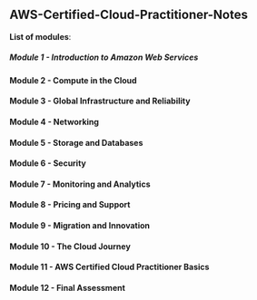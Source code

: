 ## AWS-Certified-Cloud-Practitioner-Notes

**List of modules**:
##### Module 1 - Introduction to Amazon Web Services
#### Module 2 - Compute in the Cloud
#### Module 3 - Global Infrastructure and Reliability
#### Module 4 - Networking
#### Module 5 - Storage and Databases
#### Module 6 - Security
#### Module 7 - Monitoring and Analytics
#### Module 8 - Pricing and Support
#### Module 9 - Migration and Innovation
#### Module 10 - The Cloud Journey
#### Module 11 - AWS Certified Cloud Practitioner Basics
#### Module 12 - Final Assessment
